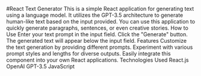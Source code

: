  #React Text Generator
This is a simple React application for generating text using a language model. It utilizes the GPT-3.5 architecture to generate human-like text based on the input provided. You can use this application to quickly generate paragraphs, sentences, or even creative stories.
How to Use
Enter your text prompt in the input field.
Click the "Generate" button.
The generated text will appear below the input field.
Features
Customize the text generation by providing different prompts.
Experiment with various prompt styles and lengths for diverse outputs.
Easily integrate this component into your own React applications.
Technologies Used
React.js
OpenAI GPT-3.5
JavaScript